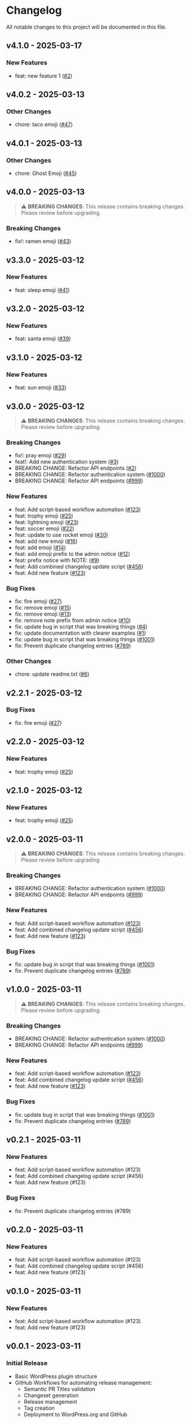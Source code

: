 # Changelog

All notable changes to this project will be documented in this file.

## v4.1.0 - 2025-03-17

### New Features

- feat: new feature 1 ([#2](https://github.com/jasonbahl/automation-tests/pull/2))

## v4.0.2 - 2025-03-13

### Other Changes

- chore: taco emoji ([#47](https://github.com/jasonbahl/automation-tests/pull/47))

## v4.0.1 - 2025-03-13

### Other Changes

- chore: Ghost Emoji ([#45](https://github.com/jasonbahl/automation-tests/pull/45))

## v4.0.0 - 2025-03-13

> ⚠️ **BREAKING CHANGES**: This release contains breaking changes. Please review before upgrading.

### Breaking Changes

- fix!: ramen emoji ([#43](https://github.com/jasonbahl/automation-tests/pull/43))

## v3.3.0 - 2025-03-12

### New Features

- feat: sleep emoji ([#41](https://github.com/jasonbahl/automation-tests/pull/41))

## v3.2.0 - 2025-03-12

### New Features

- feat: santa emoji ([#39](https://github.com/jasonbahl/automation-tests/pull/39))

## v3.1.0 - 2025-03-12

### New Features

- feat: sun emoji ([#33](https://github.com/jasonbahl/automation-tests/pull/33))

## v3.0.0 - 2025-03-12

> ⚠️ **BREAKING CHANGES**: This release contains breaking changes. Please review before upgrading.

### Breaking Changes

- fix!: pray emoji ([#29](https://github.com/jasonbahl/automation-tests/pull/29))
- feat!: Add new authentication system ([#3](https://github.com/jasonbahl/automation-tests/pull/3))
- BREAKING CHANGE: Refactor API endpoints ([#2](https://github.com/jasonbahl/automation-tests/pull/2))
- BREAKING CHANGE: Refactor authentication system ([#1000](https://github.com/jasonbahl/automation-tests/pull/1000))
- BREAKING CHANGE: Refactor API endpoints ([#999](https://github.com/jasonbahl/automation-tests/pull/999))

### New Features

- feat: Add script-based workflow automation ([#123](https://github.com/jasonbahl/automation-tests/pull/123))
- feat: trophy emoji ([#25](https://github.com/jasonbahl/automation-tests/pull/25))
- feat: lightning emoji ([#23](https://github.com/jasonbahl/automation-tests/pull/23))
- feat: soccer emoji ([#22](https://github.com/jasonbahl/automation-tests/pull/22))
- feat: update to use rocket emoji ([#20](https://github.com/jasonbahl/automation-tests/pull/20))
- feat: add new emoji ([#16](https://github.com/jasonbahl/automation-tests/pull/16))
- feat: add emoji ([#14](https://github.com/jasonbahl/automation-tests/pull/14))
- feat: add emoji prefix to the admin notice ([#12](https://github.com/jasonbahl/automation-tests/pull/12))
- feat: prefix notice with NOTE: ([#9](https://github.com/jasonbahl/automation-tests/pull/9))
- feat: Add combined changelog update script ([#456](https://github.com/jasonbahl/automation-tests/pull/456))
- feat: Add new feature ([#123](https://github.com/jasonbahl/automation-tests/pull/123))

### Bug Fixes

- fix: fire emoji ([#27](https://github.com/jasonbahl/automation-tests/pull/27))
- fix: remove emoji ([#15](https://github.com/jasonbahl/automation-tests/pull/15))
- fix: remove emoji ([#13](https://github.com/jasonbahl/automation-tests/pull/13))
- fix: remove note prefix from admin notice ([#10](https://github.com/jasonbahl/automation-tests/pull/10))
- fix: update bug in script that was breaking things ([#4](https://github.com/jasonbahl/automation-tests/pull/4))
- fix: update documentation with clearer examples ([#1](https://github.com/jasonbahl/automation-tests/pull/1))
- fix: update bug in script that was breaking things ([#1001](https://github.com/jasonbahl/automation-tests/pull/1001))
- fix: Prevent duplicate changelog entries ([#789](https://github.com/jasonbahl/automation-tests/pull/789))

### Other Changes

- chore: update readme.txt ([#6](https://github.com/jasonbahl/automation-tests/pull/6))

## v2.2.1 - 2025-03-12

### Bug Fixes

- fix: fire emoji ([#27](https://github.com/jasonbahl/automation-tests/pull/27))

## v2.2.0 - 2025-03-12

### New Features

- feat: trophy emoji ([#25](https://github.com/jasonbahl/automation-tests/pull/25))

## v2.1.0 - 2025-03-12

### New Features

- feat: trophy emoji ([#25](https://github.com/jasonbahl/automation-tests/pull/25))

## v2.0.0 - 2025-03-11

> ⚠️ **BREAKING CHANGES**: This release contains breaking changes. Please review before upgrading.

### Breaking Changes

- BREAKING CHANGE: Refactor authentication system ([#1000](https://github.com/jasonbahl/automation-tests/pull/1000))
- BREAKING CHANGE: Refactor API endpoints ([#999](https://github.com/jasonbahl/automation-tests/pull/999))

### New Features

- feat: Add script-based workflow automation ([#123](https://github.com/jasonbahl/automation-tests/pull/123))
- feat: Add combined changelog update script ([#456](https://github.com/jasonbahl/automation-tests/pull/456))
- feat: Add new feature ([#123](https://github.com/jasonbahl/automation-tests/pull/123))

### Bug Fixes

- fix: update bug in script that was breaking things ([#1001](https://github.com/jasonbahl/automation-tests/pull/1001))
- fix: Prevent duplicate changelog entries ([#789](https://github.com/jasonbahl/automation-tests/pull/789))

## v1.0.0 - 2025-03-11

> ⚠️ **BREAKING CHANGES**: This release contains breaking changes. Please review before upgrading.

### Breaking Changes

- BREAKING CHANGE: Refactor authentication system ([#1000](https://github.com/jasonbahl/automation-tests/pull/1000))
- BREAKING CHANGE: Refactor API endpoints ([#999](https://github.com/jasonbahl/automation-tests/pull/999))

### New Features

- feat: Add script-based workflow automation ([#123](https://github.com/jasonbahl/automation-tests/pull/123))
- feat: Add combined changelog update script ([#456](https://github.com/jasonbahl/automation-tests/pull/456))
- feat: Add new feature ([#123](https://github.com/jasonbahl/automation-tests/pull/123))

### Bug Fixes

- fix: update bug in script that was breaking things ([#1001](https://github.com/jasonbahl/automation-tests/pull/1001))
- fix: Prevent duplicate changelog entries ([#789](https://github.com/jasonbahl/automation-tests/pull/789))

## v0.2.1 - 2025-03-11

### New Features

- feat: Add script-based workflow automation (#123)
- feat: Add combined changelog update script (#456)
- feat: Add new feature (#123)

### Bug Fixes

- fix: Prevent duplicate changelog entries (#789)

## v0.2.0 - 2025-03-11

### New Features

- feat: Add script-based workflow automation (#123)
- feat: Add combined changelog update script (#456)
- feat: Add new feature (#123)

## v0.1.0 - 2025-03-11

### New Features

- feat: Add script-based workflow automation (#123)
- feat: Add new feature (#123)

## v0.0.1 - 2023-03-11

### Initial Release

- Basic WordPress plugin structure
- GitHub Workflows for automating release management:
  - Semantic PR Titles validation
  - Changeset generation
  - Release management
  - Tag creation
  - Deployment to WordPress.org and GitHub 